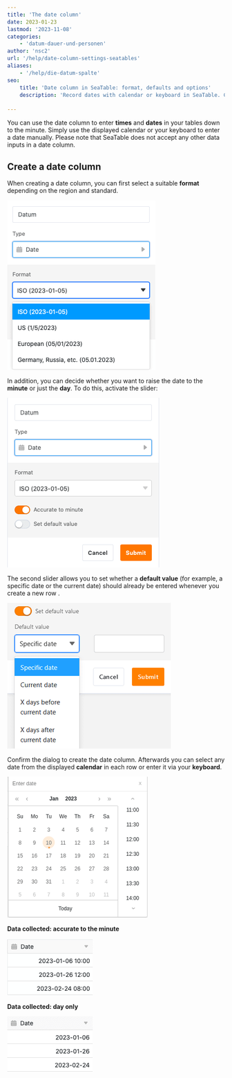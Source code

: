 ```yaml
---
title: 'The date column'
date: 2023-01-23
lastmod: '2023-11-08'
categories:
    - 'datum-dauer-und-personen'
author: 'nsc2'
url: '/help/date-column-settings-seatables'
aliases:
    - '/help/die-datum-spalte'
seo:
    title: 'Date column in SeaTable: format, defaults and options'
    description: 'Record dates with calendar or keyboard in SeaTable. Choose date or minute detail, flexible regional format and define default values for each row. Full configuration guide.'

---
```


You can use the date column to enter **times** and **dates** in your tables down to the minute. Simply use the displayed calendar or your keyboard to enter a date manually. Please note that SeaTable does not accept any other data inputs in a date column.

## Create a date column

When creating a date column, you can first select a suitable **format** depending on the region and standard.

![Date format selection ](images/Auswahl-des-Datumsformats.png)

In addition, you can decide whether you want to raise the date to the **minute** or just the **day**. To do this, activate the slider:

![Options when creating a date column](images/Optionen-beim-Anlegen-der-Datums-Spalte.png)

The second slider allows you to set whether a **default value** (for example, a specific date or the current date) should already be entered whenever you create a new row .

![Set a default value in a date column](images/Set-a-default-value-in-a-date-column.png)

Confirm the dialog to create the date column. Afterwards you can select any date from the displayed **calendar** in each row or enter it via your **keyboard**.

![The input of any date is possible via the displayed calendar as well as via the keyboard.](images/date-column.png)

**Data collected: accurate to the minute**

![Collected data to the minute](images/Erhobene-Daten-auf-die-Minute-genau.png)

**Data collected: day only**

![Collected data, exclusively to the day](images/Erhobene-Daten-Tag.png)

